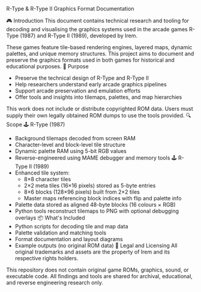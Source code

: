 R-Type & R-Type II Graphics Format Documentation

🎮 Introduction
This document contains technical research and tooling for decoding and visualising the graphics systems used in the arcade games R-Type (1987) and R-Type II (1989), developed by Irem.

These games feature tile-based rendering engines, layered maps, dynamic palettes, and unique memory structures. This project aims to document and preserve the graphics formats used in both games for historical and educational purposes.
🎯 Purpose
- Preserve the technical design of R-Type and R-Type II
- Help researchers understand early arcade graphics pipelines
- Support arcade preservation and emulation efforts
- Offer tools and insights into tilemaps, palettes, and map hierarchies

This work does not include or distribute copyrighted ROM data. Users must supply their own legally obtained ROM dumps to use the tools provided.
🔍 Scope
🕹️ R-Type (1987)
- Background tilemaps decoded from screen RAM
- Character-level and block-level tile structure
- Dynamic palette RAM using 5-bit RGB values
- Reverse-engineered using MAME debugger and memory tools
🕹️ R-Type II (1989)
- Enhanced tile system:
  - 8×8 character tiles
  - 2×2 meta tiles (16×16 pixels) stored as 5-byte entries
  - 8×6 blocks (128×96 pixels) built from 2×2 tiles
  - Master maps referencing block indices with flip and palette info
- Palette data stored as aligned 48-byte blocks (16 colours × RGB)
- Python tools reconstruct tilemaps to PNG with optional debugging overlays
📦 What's Included
- Python scripts for decoding tile and map data
- Palette validation and matching tools
- Format documentation and layout diagrams
- Example outputs (no original ROM data)
📛 Legal and Licensing
All original trademarks and assets are the property of Irem and its respective rights holders.

This repository does not contain original game ROMs, graphics, sound, or executable code. All findings and tools are shared for archival, educational, and reverse engineering research only.
